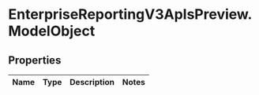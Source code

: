 # EnterpriseReportingV3ApIsPreview.ModelObject

## Properties
Name | Type | Description | Notes
------------ | ------------- | ------------- | -------------


